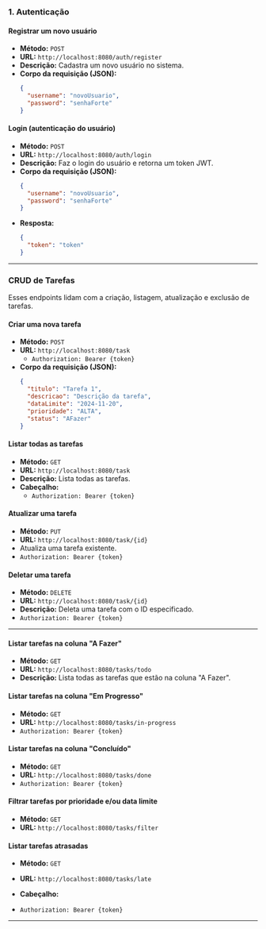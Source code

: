 
### **1. Autenticação**
#### **Registrar um novo usuário**
- **Método:** `POST`
- **URL:** `http://localhost:8080/auth/register`
- **Descrição:** Cadastra um novo usuário no sistema.
- **Corpo da requisição (JSON):**
  ```json
  {
    "username": "novoUsuario",
    "password": "senhaForte"
  }
  ```

#### **Login (autenticação do usuário)**
- **Método:** `POST`
- **URL:** `http://localhost:8080/auth/login`
- **Descrição:** Faz o login do usuário e retorna um token JWT.
- **Corpo da requisição (JSON):**
  ```json
  {
    "username": "novoUsuario",
    "password": "senhaForte"
  }
  ```
- **Resposta:**
  ```json
  {
    "token": "token"
  }
  ```

---

### **CRUD de Tarefas**
Esses endpoints lidam com a criação, listagem, atualização e exclusão de tarefas.

#### **Criar uma nova tarefa**
- **Método:** `POST`
- **URL:** `http://localhost:8080/task`
  - `Authorization: Bearer {token}`
- **Corpo da requisição (JSON):**
  ```json
  {
    "titulo": "Tarefa 1",
    "descricao": "Descrição da tarefa",
    "dataLimite": "2024-11-20",
    "prioridade": "ALTA",
    "status": "AFazer"
  }
  ```

#### **Listar todas as tarefas**
- **Método:** `GET`
- **URL:** `http://localhost:8080/task`
- **Descrição:** Lista todas as tarefas.
- **Cabeçalho:** 
  - `Authorization: Bearer {token}`

#### **Atualizar uma tarefa**
- **Método:** `PUT`
- **URL:** `http://localhost:8080/task/{id}`
- Atualiza uma tarefa existente.
- `Authorization: Bearer {token}`


#### **Deletar uma tarefa**
- **Método:** `DELETE`
- **URL:** `http://localhost:8080/task/{id}`
- **Descrição:** Deleta uma tarefa com o ID especificado.
- `Authorization: Bearer {token}`

---

#### **Listar tarefas na coluna "A Fazer"**
- **Método:** `GET`
- **URL:** `http://localhost:8080/tasks/todo`
- **Descrição:** Lista todas as tarefas que estão na coluna "A Fazer".

#### **Listar tarefas na coluna "Em Progresso"**
- **Método:** `GET`
- **URL:** `http://localhost:8080/tasks/in-progress`
- `Authorization: Bearer {token}`

#### **Listar tarefas na coluna "Concluído"**
- **Método:** `GET`
- **URL:** `http://localhost:8080/tasks/done`
- `Authorization: Bearer {token}`

#### **Filtrar tarefas por prioridade e/ou data limite**
- **Método:** `GET`
- **URL:** `http://localhost:8080/tasks/filter`


#### **Listar tarefas atrasadas**
- **Método:** `GET`
- **URL:** `http://localhost:8080/tasks/late`

- **Cabeçalho:** 
- `Authorization: Bearer {token}`

---